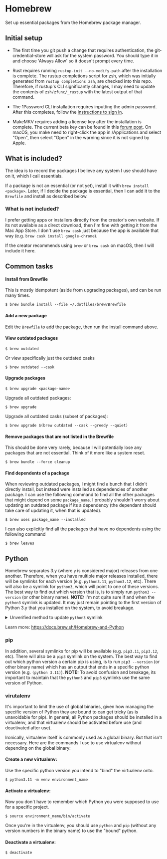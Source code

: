 # Homebrew

Set up essential packages from the Homebrew package manager.

## Initial setup

* The first time you git push a change that requires authentication, the git-credential-store will
  ask for the system password. You should type it in and choose 'Always Allow' so it doesn't prompt
  every time.

* Rust requires running `rustup-init --no-modify-path` after the installation is complete. The
  rustup completions script for zsh, which was initially generated from `rustup completions zsh`,
  are checked into this repo. Therefore, if rustup's CLI significantly changes, I may need to update
  the contents of `zsh/zfunc/_rustup` with the latest output of that command.

* The 1Password CLI installation requires inputting the admin password. After this completes, follow
  the [instructions to sign in](https://developer.1password.com/docs/cli/get-started#sign-in).

* MakeMKV requires adding a license key after the installation is complete. The current beta key
  can be found in this [forum post](https://forum.makemkv.com/forum/viewtopic.php?t=1053). On macOS,
  you make need to right-click the app in /Applications and select "Open", then select "Open" in the
  warning since it is not signed by Apple.

## What is included?

The idea is to record the packages I believe any system I use should have on it, which I call essentials.

If a package is not an essential (or not yet), install it with `brew install <package>`. Later, if I decide the
package is essential, then I can add it to the `Brewfile` and install as described below.

### What is not included?

I prefer getting apps or installers directly from the creator's own website. If its not available as
a direct download, then I'm fine with getting it from the Mac App Store. I don't use `brew cask` just because the app
is available that way (e.g. `brew cask install google-chrome`).

If the creator recommends using `brew` or `brew cask` on macOS, then I will include it here.

## Common tasks

#### Install from Brewfile

This is mostly idempotent (aside from upgrading packages), and can be run many times.

```
$ brew bundle install --file ~/.dotfiles/brew/Brewfile
```

#### Add a new package

Edit the `Brewfile` to add the package, then run the install command above.

#### View outdated packages

```
$ brew outdated
```

Or view specifically just the outdated casks

```
$ brew outdated --cask
```

#### Upgrade packages

```
$ brew upgrade <package-name>
```

Upgrade all outdated packages:

```
$ brew upgrade
```

Upgrade all outdated casks (subset of packages):

```
$ brew upgrade $(brew outdated --cask --greedy --quiet)
```

#### Remove packages that are not listed in the Brewfile

This should be done very rarely, because I will potentially lose any packages that are not essential. Think of it more
like a system reset.

```
$ brew bundle --force cleanup
```

#### Find dependents of a package

When reviewing outdated packages, I might find a bunch that I didn't directly install, but instead were installed as
dependencies of another package. I can use the following command to find all the other packages that might depend on
some `package_name`. I probably shouldn't worry about updating an outdated package if its a dependency (the dependant
should take care of updating it, when that is updated).

```
$ brew uses package_name --installed
```

I can also explicitly find all the packages that have no dependents using the following command

```
$ brew leaves
```

## Python

Homebrew separates 3.y (where `y` is considered major) releases from one another. Therefore, when you have multiple
major releases installed, there will be symlinks for each version (e.g. `python3.11`, `python3.12`, etc). There will
also be a symlink for `python3`, which will point to one of these versions. The best way to find out which version
that is, is to simply run `python3 --version` (or other binary name). **NOTE:** I'm not quite sure if and when the
`python3` symlink is updated. It may just remain pointing to the first version of Python 3.y that you installed on the
system, to avoid breakage.

<details>
    <summary>Unverified method to update <code>python3</code> symlink</summary>

```
# Unlink the older version
$ brew unlink python3
# Link the new version
$ brew link python@3.12
# Check your result
$ python3 --version
```

</details>


Learn more: https://docs.brew.sh/Homebrew-and-Python

### pip

In addition, several symlinks for pip will be available (e.g. `pip3.11`, `pip3.12`, etc). There will also be a `pip3`
symlink on the system. The best way to find out which python version a certain pip is using, is to run `pip3 --version`
(or other binary name) which has an output that ends in a specific python version (e.g. `(python 3.11)`). **NOTE:**
To avoid confusion and breakage, its important to maintain that the `python3` and `pip3` symlinks use the same version
of Python.

### virutalenv

It's important to limit the use of global binaries, given how managing the specific version of Python they are bound to
can get tricky (as is unavoidable for pip). In general, all Python packages should be installed in a virtualenv, and
that virtualenv should be activated before use (and deactivated after use).

Ironically, virtualenv itself is commonly used as a global binary. But that isn't necessary. Here are the commands I
use to use virtualenv without depending on the global binary:

#### Create a new virtualenv:

Use the specific python version you intend to "bind" the virtualenv onto.

```
$ python3.11 -m venv environment_name
```

#### Activate a virtualenv:

Now you don't have to remember which Python you were supposed to use for a specific project.

```
$ source environment_name/bin/activate
```

Once you're in the virtualenv, you should use `python` and `pip` (without any version numbers in the binary name) to use
the "bound" python.

#### Deactivate a virtualenv:

```
$ deactivate
```
